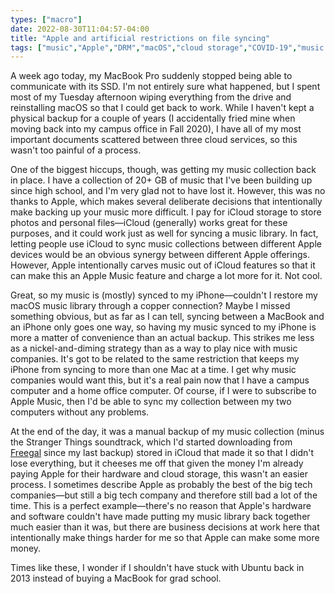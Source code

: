 ```yaml
---
types: ["macro"]
date: 2022-08-30T11:04:57-04:00
title: "Apple and artificial restrictions on file syncing"
tags: ["music","Apple","DRM","macOS","cloud storage","COVID-19","music streaming","streaming","streaming services","internet radio","iCloud","Apple Music","Cory Doctorow"]
---
```

A week ago today, my MacBook Pro suddenly stopped being able to communicate with its SSD. I'm not entirely sure what happened, but I spent most of my Tuesday afternoon wiping everything from the drive and reinstalling macOS so that I could get back to work. While I haven't kept a physical backup for a couple of years (I accidentally fried mine when moving back into my campus office in Fall 2020), I have all of my most important documents scattered between three cloud services, so this wasn't too painful of a process.

One of the biggest hiccups, though, was getting my music collection back in place. I have a collection of 20+ GB of music that I've been building up since high school, and I'm very glad not to have lost it. However, this was no thanks to Apple, which makes several deliberate decisions that intentionally make backing up your music more difficult. I pay for iCloud storage to store photos and personal files—iCloud (generally) works great for these purposes, and it could work just as well for syncing a music library. In fact, letting people use iCloud to sync music collections between different Apple devices would be an obvious synergy between different Apple offerings. However, Apple intentionally carves music out of iCloud features so that it can make this an Apple Music feature and charge a lot more for it. Not cool. 

Great, so my music is (mostly) synced to my iPhone—couldn't I restore my macOS music library through a copper connection? Maybe I missed something obvious, but as far as I can tell, syncing between a MacBook and an iPhone only goes one way, so having my music synced to my iPhone is more a matter of convenience than an actual backup. This strikes me less as a nickel-and-diming strategy than as a way to play nice with music companies. It's got to be related to the same restriction that keeps my iPhone from syncing to more than one Mac at a time. I get why music companies would want this, but it's a real pain now that I have a campus computer and a home office computer. Of course, if I were to subscribe to Apple Music, then I'd be able to sync my collection between my two computers without any problems. 

At the end of the day, it was a manual backup of my music collection (minus the Stranger Things soundtrack, which I'd started downloading from [Freegal](https://freegalmusic.com/) since my last backup) stored in iCloud that made it so that I didn't lose everything, but it cheeses me off that given the money I'm already paying Apple for their hardware and cloud storage, this wasn't an easier process. I sometimes describe Apple as probably the best of the big tech companies—but still a big tech company and therefore still bad a lot of the time. This is a perfect example—there's no reason that Apple's hardware and software couldn't have made putting my music library back together much easier than it was, but there are business decisions at work here that intentionally make things harder for me so that Apple can make some more money. 

Times like these, I wonder if I shouldn't have stuck with Ubuntu back in 2013 instead of buying a MacBook for grad school.
